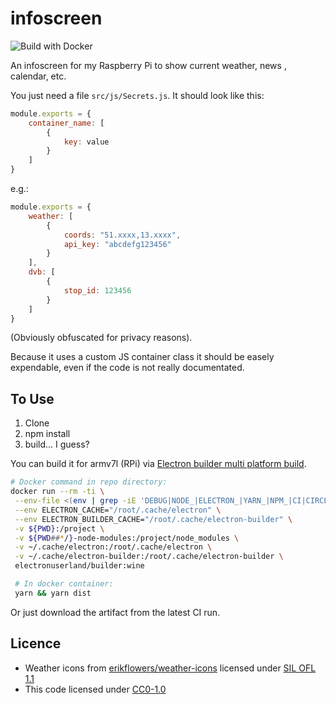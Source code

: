 # infoscreen
![Build with Docker](https://github.com/C0ntroller/infoscreen/workflows/Build%20with%20Docker/badge.svg)

An infoscreen for my Raspberry Pi to show current weather, news , calendar, etc.

You just need a file `src/js/Secrets.js`. It should look like this:

```js
module.exports = {
    container_name: [
        {
            key: value
        }
    ]
}
```
e.g.:
```js
module.exports = {
    weather: [
        {
            coords: "51.xxxx,13.xxxx",
            api_key: "abcdefg123456"
        }
    ],
    dvb: [
        {
            stop_id: 123456
        }
    ]
}
```
(Obviously obfuscated for privacy reasons).

Because it uses a custom JS container class it should be easely expendable, even if the code is not really documentated.

## To Use

1. Clone
2. npm install
3. build... I guess?

You can build it for armv7l (RPi) via [Electron builder multi platform build](https://www.electron.build/multi-platform-build).

```bash
# Docker command in repo directory:
docker run --rm -ti \
 --env-file <(env | grep -iE 'DEBUG|NODE_|ELECTRON_|YARN_|NPM_|CI|CIRCLE|TRAVIS_TAG|TRAVIS|TRAVIS_REPO_|TRAVIS_BUILD_|TRAVIS_BRANCH|TRAVIS_PULL_REQUEST_|APPVEYOR_|CSC_|GH_|GITHUB_|BT_|AWS_|STRIP|BUILD_') \
 --env ELECTRON_CACHE="/root/.cache/electron" \
 --env ELECTRON_BUILDER_CACHE="/root/.cache/electron-builder" \
 -v ${PWD}:/project \
 -v ${PWD##*/}-node-modules:/project/node_modules \
 -v ~/.cache/electron:/root/.cache/electron \
 -v ~/.cache/electron-builder:/root/.cache/electron-builder \
 electronuserland/builder:wine

 # In docker container:
 yarn && yarn dist
 ```
 Or just download the artifact from the latest CI run.

## Licence
* Weather icons from [erikflowers/weather-icons](https://github.com/erikflowers/weather-icons) licensed under [SIL OFL 1.1](http://scripts.sil.org/OFL)
* This code licensed under [CC0-1.0](../blob/master/LICENSE.md)
